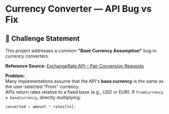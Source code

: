 # Currency Converter — API Bug vs Fix

## 📌 Challenge Statement
This project addresses a common **"Base Currency Assumption"** bug in currency converters.

**Reference Source:** [ExchangeRate API – Pair Conversion Requests](https://www.exchangerate-api.com/docs/pair-conversion-requests)

**Problem:**  
Many implementations assume that the API's **base currency** is the same as the user-selected "From" currency.  
APIs return rates relative to a fixed base (e.g., USD or EUR). If `fromCurrency ≠ baseCurrency`, directly multiplying:
```js
converted = amount * rates[to];
